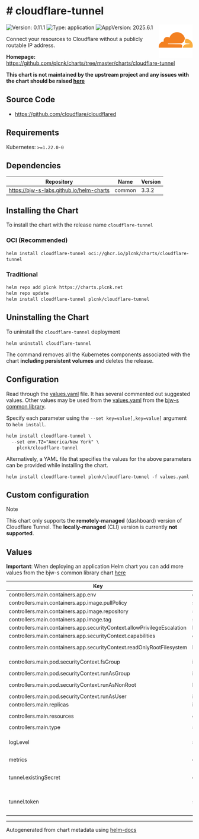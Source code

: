 # # cloudflare-tunnel

<img src="https://raw.githubusercontent.com/plcnk/charts/master/charts/cloudflare-tunnel/icon.svg" align="right" width="92" alt="cloudflare-tunnel logo">

![Version: 0.11.1](https://img.shields.io/badge/Version-0.11.1-informational?style=flat)
![Type: application](https://img.shields.io/badge/Type-application-informational?style=flat)
![AppVersion: 2025.6.1](https://img.shields.io/badge/AppVersion-2025.6.1-informational?style=flat)

Connect your resources to Cloudflare without a publicly routable IP address.

**Homepage:** <https://github.com/plcnk/charts/tree/master/charts/cloudflare-tunnel>

**This chart is not maintained by the upstream project and any issues with the chart should be raised
[here](https://github.com/plcnk/charts/issues/new?assignees=plcnk&labels=bug&template=bug_report.yaml&name=cloudflare-tunnel&version=0.11.1)**

## Source Code

* <https://github.com/cloudflare/cloudflared>

## Requirements

Kubernetes: `>=1.22.0-0`

## Dependencies

| Repository | Name | Version |
|------------|------|---------|
| <https://bjw-s-labs.github.io/helm-charts> | common | 3.3.2 |

## Installing the Chart

To install the chart with the release name `cloudflare-tunnel`

### OCI (Recommended)

```console
helm install cloudflare-tunnel oci://ghcr.io/plcnk/charts/cloudflare-tunnel
```

### Traditional

```console
helm repo add plcnk https://charts.plcnk.net
helm repo update
helm install cloudflare-tunnel plcnk/cloudflare-tunnel
```

## Uninstalling the Chart

To uninstall the `cloudflare-tunnel` deployment

```console
helm uninstall cloudflare-tunnel
```

The command removes all the Kubernetes components associated with the chart **including persistent volumes** and deletes the release.

## Configuration

Read through the [values.yaml](./values.yaml) file. It has several commented out suggested values.
Other values may be used from the [values.yaml](https://github.com/bjw-s/helm-charts/tree/main/charts/library/common/values.yaml) from the [bjw-s common library](https://github.com/bjw-s/helm-charts/tree/main/charts/library/common).

Specify each parameter using the `--set key=value[,key=value]` argument to `helm install`.

```console
helm install cloudflare-tunnel \
  --set env.TZ="America/New York" \
    plcnk/cloudflare-tunnel
```

Alternatively, a YAML file that specifies the values for the above parameters can be provided while installing the chart.

```console
helm install cloudflare-tunnel plcnk/cloudflare-tunnel -f values.yaml
```

## Custom configuration

> [!NOTE]
> This chart only supports the **remotely-managed** (dashboard) version of Cloudflare Tunnel.
> The **locally-managed** (CLI) version is currently **not supported**.

## Values

**Important**: When deploying an application Helm chart you can add more values from the bjw-s common library chart [here](https://github.com/bjw-s/helm-charts/tree/main/charts/library/common)

| Key | Type | Default | Description |
|-----|------|---------|-------------|
| controllers.main.containers.app.env | object | See [values.yaml](./values.yaml) | Environment variables |
| controllers.main.containers.app.image.pullPolicy | string | `"IfNotPresent"` | Image pull policy |
| controllers.main.containers.app.image.repository | string | `"cloudflare/cloudflared"` | Image repository |
| controllers.main.containers.app.image.tag | string | `"2025.6.1"` | Image tag |
| controllers.main.containers.app.securityContext.allowPrivilegeEscalation | bool | `false` | Disable privilege escalations |
| controllers.main.containers.app.securityContext.capabilities | object | `{"drop":["ALL"]}` | Drop all capabilities |
| controllers.main.containers.app.securityContext.readOnlyRootFilesystem | bool | `true` | Mount the container's root filesystem as read-only |
| controllers.main.pod.securityContext.fsGroup | int | `65534` | Volume binds will be granted to `nobody` group |
| controllers.main.pod.securityContext.runAsGroup | int | `65534` | Run as `nobody` group |
| controllers.main.pod.securityContext.runAsNonRoot | bool | `true` | Run container as a non-root user |
| controllers.main.pod.securityContext.runAsUser | int | `65534` | Run as `nobody` user |
| controllers.main.replicas | int | `1` | Number of desired pods |
| controllers.main.resources | object | `{}` | Set the resource requests / limits for the container. |
| controllers.main.type | string | `"deployment"` | Controller type |
| logLevel | string | `"info"` | Set the container log level.    Accepted values: `debug`, `info`, `warn`, `error`, `fatal` |
| metrics | object | `{"enabled":false,"port":""}` | Enable Metrics Monitor under this key. |
| tunnel.existingSecret | object | `{"enabled":false,"key":"","name":""}` | You can set the token as an existing secret here.    Cannot coexist with `tunnel.token` |
| tunnel.token | string | `"your-token-here"` | Set the Cloudflare Tunnel token here.    Cannot coexist with `tunnel.existingSecret.enabled` set to `true`. |

---
Autogenerated from chart metadata using [helm-docs](https://github.com/norwoodj/helm-docs)
